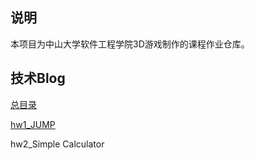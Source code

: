 ## 说明

本项目为中山大学软件工程学院3D游戏制作的课程作业仓库。

## 技术Blog

[总目录](https://white-by.github.io/2024/09/14/3DGames/)

[hw1_JUMP](https://white-by.github.io/2024/09/14/hw1_JUMP/)

hw2_Simple Calculator